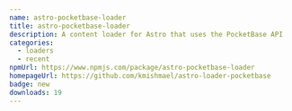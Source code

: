 ```yaml
---
name: astro-pocketbase-loader
title: astro-pocketbase-loader
description: A content loader for Astro that uses the PocketBase API
categories:
  - loaders
  - recent
npmUrl: https://www.npmjs.com/package/astro-pocketbase-loader
homepageUrl: https://github.com/kmishmael/astro-loader-pocketbase
badge: new
downloads: 19
---
```

